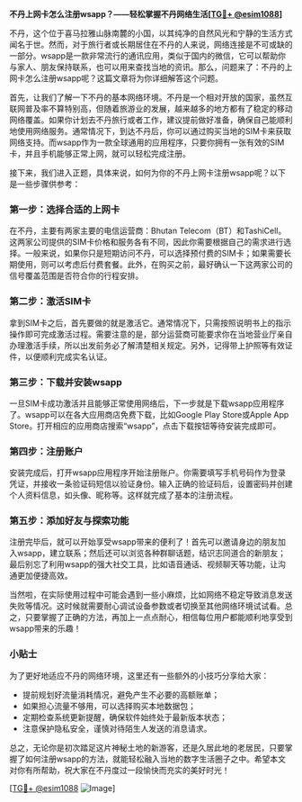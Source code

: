 **不丹上网卡怎么注册wsapp？——轻松掌握不丹网络生活[[TG💪+ @esim1088](https://t.me/s/esim1088)]**

不丹，这个位于喜马拉雅山脉南麓的小国，以其纯净的自然风光和宁静的生活方式闻名于世。然而，对于旅行者或长期居住在不丹的人来说，网络连接是不可或缺的一部分。wsapp是一款非常流行的通讯应用，类似于国内的微信，它可以帮助你与家人、朋友保持联系，也可以用来查找当地的资讯。那么，问题来了：不丹的上网卡怎么注册wsapp呢？这篇文章将为你详细解答这个问题。

首先，让我们了解一下不丹的基本网络环境。不丹是一个相对开放的国家，虽然互联网普及率不算特别高，但随着旅游业的发展，越来越多的地方都有了稳定的移动网络覆盖。如果你计划去不丹旅行或者工作，建议提前做好准备，确保自己能顺利地使用网络服务。通常情况下，到达不丹后，你可以通过购买当地的SIM卡来获取网络支持。而wsapp作为一款全球通用的应用程序，只要你拥有一张有效的SIM卡，并且手机能够正常上网，就可以轻松完成注册。

接下来，我们进入正题，具体来说，如何为你的不丹上网卡注册wsapp呢？以下是一些步骤供参考：

### 第一步：选择合适的上网卡

在不丹，主要有两家主要的电信运营商：Bhutan Telecom（BT）和TashiCell。这两家公司提供的SIM卡价格和服务各有不同，因此你需要根据自己的需求进行选择。一般来说，如果你只是短期访问不丹，可以选择预付费的SIM卡；如果需要长期使用，则可以考虑后付费套餐。此外，在购买之前，最好确认一下这两家公司的信号覆盖范围是否符合你的行程安排。

### 第二步：激活SIM卡

拿到SIM卡之后，首先要做的就是激活它。通常情况下，只需按照说明书上的指示操作即可完成激活过程。需要注意的是，部分运营商可能要求你在当地营业厅亲自办理激活手续，所以出发前务必了解清楚相关规定。另外，记得带上护照等有效证件，以便顺利完成实名认证。

### 第三步：下载并安装wsapp

一旦SIM卡成功激活并且能够正常使用网络后，下一步就是下载wsapp应用程序了。wsapp可以在各大应用商店免费下载，比如Google Play Store或Apple App Store。打开相应的应用商店搜索“wsapp”，点击下载按钮等待安装完成即可。

### 第四步：注册账户

安装完成后，打开wsapp应用程序开始注册账户。你需要填写手机号码作为登录凭证，并接收一条验证码短信以验证身份。输入正确的验证码后，设置密码并创建个人资料信息，如头像、昵称等。这样就完成了基本的注册流程。

### 第五步：添加好友与探索功能

注册完毕后，就可以开始享受wsapp带来的便利了！首先可以邀请身边的朋友加入wsapp，建立联系；然后还可以浏览各种群聊话题，结识志同道合的新朋友；最后别忘了利用wsapp的强大社交工具，比如语音通话、视频聊天等功能，让沟通更加便捷高效。

当然啦，在实际使用过程中可能会遇到一些小麻烦，比如网络不稳定导致消息发送失败等情况。这时候就需要耐心调试设备参数或者切换至其他网络环境试试看。总之，只要掌握了正确的方法，再加上一点点耐心，相信每位用户都能顺利地享受到wsapp带来的乐趣！

### 小贴士

为了更好地适应不丹的网络环境，这里还有一些额外的小技巧分享给大家：
- 提前规划好流量消耗情况，避免产生不必要的高额账单；
- 如果担心流量不够用，可以选择购买本地数据包；
- 定期检查系统更新提醒，确保软件始终处于最新版本状态；
- 注意保护隐私安全，谨慎对待陌生人发送的消息请求。

总之，无论你是初次踏足这片神秘土地的新游客，还是久居此地的老居民，只要掌握了如何注册wsapp的方法，就能轻松融入当地的数字生活圈子之中。希望本文对你有所帮助，祝大家在不丹度过一段愉快而充实的美好时光！

[[TG💪+ @esim1088](https://t.me/s/esim1088) ![Image](https://i.postimg.cc/4NQfJmqS/Snipaste-2025-05-13-00-14-12.png)]